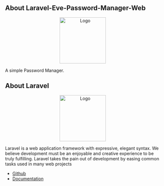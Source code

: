 ## About Laravel-Eve-Password-Manager-Web

<p align="center"><img src="https://i.imgur.com/SKoKQeE.png"" width="150px" height="auto" alt="Logo"></a></p>

A simple Password Manager.

## About Laravel

<p align="center"><img src="https://i.imgur.com/Ue24AVq.png" width="150px" height="auto" alt="Logo"></a></p>

Laravel is a web application framework with expressive, elegant syntax. We believe development must be an enjoyable and creative experience to be truly fulfilling. Laravel takes the pain out of development by easing common tasks used in many web projects

* [Github](https://github.com/laravel/laravel)
* [Documentation](https://laravel.com/docs/8.x)
